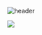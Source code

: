 ![header](https://capsule-render.vercel.app/api?type=waving&color=auto&height=300&section=header&text=JinSeon's%20Code&fontSize=70)

<img src="https://img.shields.io/badge/Java-white?style=center&logo=Java&logoColor=007396"/>



